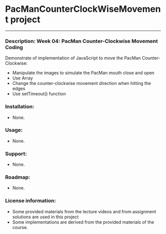 # PacManCounterClockWiseMovement project
___
### **Description**: Week 04: PacMan Counter-Clockwise Movement Coding
<p>Demonstrate of implementation of JavaScript to move the PacMan Counter-Clockwise:<p>
<ul>
  <li>Manipulate the images to simulate the PacMan mouth close and open</li>
  <li>Use Array</li>
  <li>Change the counter-clockwise movement direction when hitting the edges</li>
  <li>Use setTimeout() function</li>
</ul>

### **Installation**:
<ul><li>None.</li></ul>

### **Usage**:
<ul><li>None.</li></ul>

### **Support**:
<ul><li>None.</li></ul>

### **Roadmap**:
<ul><li>None.</li></ul>

### **License information**:
<ul>
  <li>Some provided materials from the lecture videos and from assignment solutions are used in this project</li>
  <li>Some implementations are derived from the provided materials of the course.</li>
</ul>
